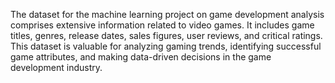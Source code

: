 The dataset for the machine learning project on game development analysis comprises extensive information related to video games. It includes game titles, genres, release dates, sales figures, user reviews, and critical ratings. This dataset is valuable for analyzing gaming trends, identifying successful game attributes, and making data-driven decisions in the game development industry.

